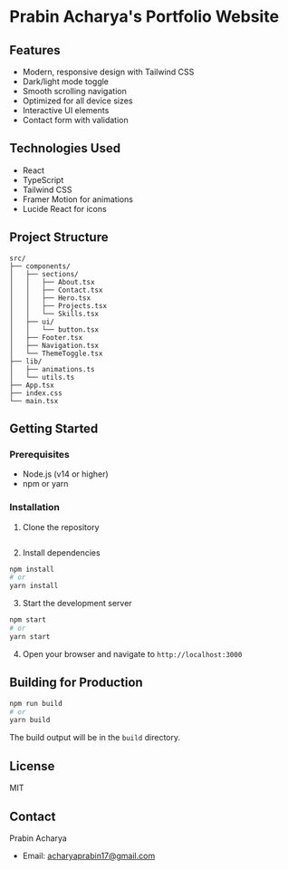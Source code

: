 # Prabin Acharya's Portfolio Website

## Features

- Modern, responsive design with Tailwind CSS
- Dark/light mode toggle
- Smooth scrolling navigation
- Optimized for all device sizes
- Interactive UI elements
- Contact form with validation

## Technologies Used

- React
- TypeScript
- Tailwind CSS
- Framer Motion for animations
- Lucide React for icons

## Project Structure

```
src/
├── components/
│   ├── sections/
│   │   ├── About.tsx
│   │   ├── Contact.tsx
│   │   ├── Hero.tsx
│   │   ├── Projects.tsx
│   │   └── Skills.tsx
│   ├── ui/
│   │   └── button.tsx
│   ├── Footer.tsx
│   ├── Navigation.tsx
│   └── ThemeToggle.tsx
├── lib/
│   ├── animations.ts
│   └── utils.ts
├── App.tsx
├── index.css
└── main.tsx
```

## Getting Started

### Prerequisites

- Node.js (v14 or higher)
- npm or yarn

### Installation

1. Clone the repository
```bash

```

2. Install dependencies
```bash
npm install
# or
yarn install
```

3. Start the development server
```bash
npm start
# or
yarn start
```

4. Open your browser and navigate to `http://localhost:3000`

## Building for Production

```bash
npm run build
# or
yarn build
```

The build output will be in the `build` directory.

## License

MIT

## Contact

Prabin Acharya
- Email: acharyaprabin17@gmail.com